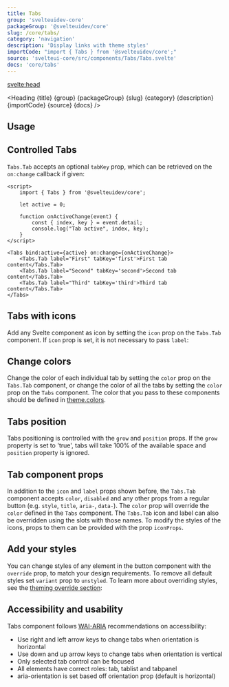 ```yaml
---
title: Tabs
group: 'svelteuidev-core'
packageGroup: '@svelteuidev/core'
slug: /core/tabs/
category: 'navigation'
description: 'Display links with theme styles'
importCode: "import { Tabs } from '@svelteuidev/core';"
source: 'svelteui-core/src/components/Tabs/Tabs.svelte'
docs: 'core/tabs'
---
```


<script>
    import { Demo, TabsDemos } from '@svelteuidev/demos';
	import { Heading } from "$lib/components";
    import { base } from '$app/paths';
</script>

<svelte:head>
  <title>{title} - SvelteUI</title>
</svelte:head>

<Heading {title} {group} {packageGroup} {slug} {category} {description} {importCode} {source} {docs} />

## Usage

<Demo demo={TabsDemos.usage} />

## Controlled Tabs

`Tabs.Tab` accepts an optional `tabKey` prop, which can be retrieved on the `on:change` callback if given:

```svelte
<script>
    import { Tabs } from '@svelteuidev/core';

    let active = 0;

    function onActiveChange(event) {
        const { index, key } = event.detail;
        console.log("Tab active", index, key);
    }
</script>

<Tabs bind:active={active} on:change={onActiveChange}>
    <Tabs.Tab label="First" tabKey='first'>First tab content</Tabs.Tab>
    <Tabs.Tab label="Second" tabKey='second'>Second tab content</Tabs.Tab>
    <Tabs.Tab label="Third" tabKey='third'>Third tab content</Tabs.Tab>
</Tabs>
```

## Tabs with icons

Add any Svelte component as icon by setting the `icon` prop on the `Tabs.Tab` component. If `icon` prop is set, it is not necessary to pass `label`:

<Demo demo={TabsDemos.icons} />

## Change colors

Change the color of each individual tab by setting the `color` prop on the `Tabs.Tab` component, or change the color of all the tabs by setting the `color` prop on the `Tabs` component. The color that you pass to these components should be defined in [theme.colors]({base}/theming/default-theme).

<Demo demo={TabsDemos.colors} />

## Tabs position

Tabs positioning is controlled with the `grow` and `position` props. If the `grow` property is set to 'true', tabs will take 100% of the available space and `position` property is ignored.

<Demo demo={TabsDemos.position} />

## Tab component props

In addition to the `icon` and `label` props shown before, the `Tabs.Tab` component accepts `color`, `disabled` and any other props from a regular button (e.g. `style`, `title`, `aria-`, `data-`). The `color` prop will override the `color` defined in the `Tabs` component. The `Tabs.Tab` icon and label can also be overridden using the slots with those names. To modify the styles of the icons, props to them can be provided with the prop `iconProps`.

<Demo demo={TabsDemos.component} />

## Add your styles

You can change styles of any element in the button component with the `override` prop, to match your design requirements. To remove all default styles set `variant` prop to `unstyled`. To learn more about overriding styles, see the [theming override section]({base}/theming/override):

<Demo demo={TabsDemos.override} />

## Accessibility and usability

Tabs component follows [WAI-ARIA](https://www.w3.org/TR/wai-aria-practices/examples/tabs/tabs-2/tabs.html) recommendations on accessibility:

- Use right and left arrow keys to change tabs when orientation is horizontal
- Use down and up arrow keys to change tabs when orientation is vertical
- Only selected tab control can be focused
- All elements have correct roles: tab, tablist and tabpanel
- aria-orientation is set based off orientation prop (default is horizontal)
